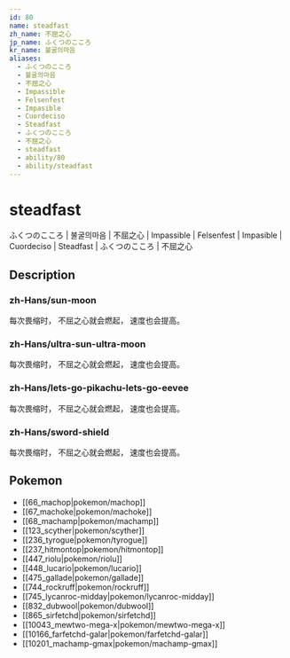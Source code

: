 ```yaml
---
id: 80
name: steadfast
zh_name: 不屈之心
jp_name: ふくつのこころ
kr_name: 불굴의마음
aliases:
  - ふくつのこころ
  - 불굴의마음
  - 不屈之心
  - Impassible
  - Felsenfest
  - Impasible
  - Cuordeciso
  - Steadfast
  - ふくつのこころ
  - 不屈之心
  - steadfast
  - ability/80
  - ability/steadfast
---
```

# steadfast

ふくつのこころ | 불굴의마음 | 不屈之心 | Impassible | Felsenfest | Impasible | Cuordeciso | Steadfast | ふくつのこころ | 不屈之心

## Description

### zh-Hans/sun-moon

每次畏缩时，
不屈之心就会燃起，
速度也会提高。

### zh-Hans/ultra-sun-ultra-moon

每次畏缩时，
不屈之心就会燃起，
速度也会提高。

### zh-Hans/lets-go-pikachu-lets-go-eevee

每次畏缩时，
不屈之心就会燃起，
速度也会提高。

### zh-Hans/sword-shield

每次畏缩时，
不屈之心就会燃起，
速度也会提高。

## Pokemon

- [[66_machop|pokemon/machop]]
- [[67_machoke|pokemon/machoke]]
- [[68_machamp|pokemon/machamp]]
- [[123_scyther|pokemon/scyther]]
- [[236_tyrogue|pokemon/tyrogue]]
- [[237_hitmontop|pokemon/hitmontop]]
- [[447_riolu|pokemon/riolu]]
- [[448_lucario|pokemon/lucario]]
- [[475_gallade|pokemon/gallade]]
- [[744_rockruff|pokemon/rockruff]]
- [[745_lycanroc-midday|pokemon/lycanroc-midday]]
- [[832_dubwool|pokemon/dubwool]]
- [[865_sirfetchd|pokemon/sirfetchd]]
- [[10043_mewtwo-mega-x|pokemon/mewtwo-mega-x]]
- [[10166_farfetchd-galar|pokemon/farfetchd-galar]]
- [[10201_machamp-gmax|pokemon/machamp-gmax]]

